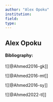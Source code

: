 ```yaml
---
author: "Alex Opoku"
institution:
field:
type:
---
```


## Alex Opoku
#### Bibliography:

![[@Ahmed2016-gk]]

![[@Ahmed2016-mt]]

![[@Ahmed2016-sy]]

![[@Ahmed2022-tl]]